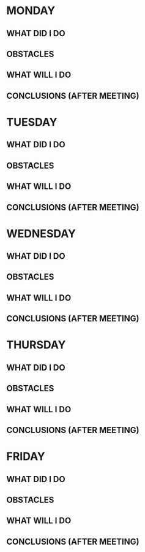 # MONDAY

## WHAT DID I DO
## OBSTACLES
## WHAT WILL I DO
## CONCLUSIONS (AFTER MEETING)

# TUESDAY

## WHAT DID I DO
## OBSTACLES
## WHAT WILL I DO
## CONCLUSIONS (AFTER MEETING)

# WEDNESDAY

## WHAT DID I DO
## OBSTACLES
## WHAT WILL I DO
## CONCLUSIONS (AFTER MEETING)

# THURSDAY

## WHAT DID I DO
## OBSTACLES
## WHAT WILL I DO
## CONCLUSIONS (AFTER MEETING)

# FRIDAY

## WHAT DID I DO
## OBSTACLES
## WHAT WILL I DO
## CONCLUSIONS (AFTER MEETING)

